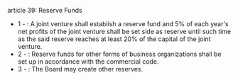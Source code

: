article 39: Reserve Funds 

<ul>
			<li>1 - : A joint venture shall establish a reserve fund and 5% of each year&#39;s net profits of the joint venture shall be set side as reserve until such time as the said reserve reaches at least 20% of the capital of the joint venture. <ul>
			</ul></li>			<li>2 - : Reserve funds for other forms of business organizations shall be set up in accordance with the commercial code. <ul>
			</ul></li>			<li>3 - : The Board may create other reserves. <ul>
			</ul></li></ul>